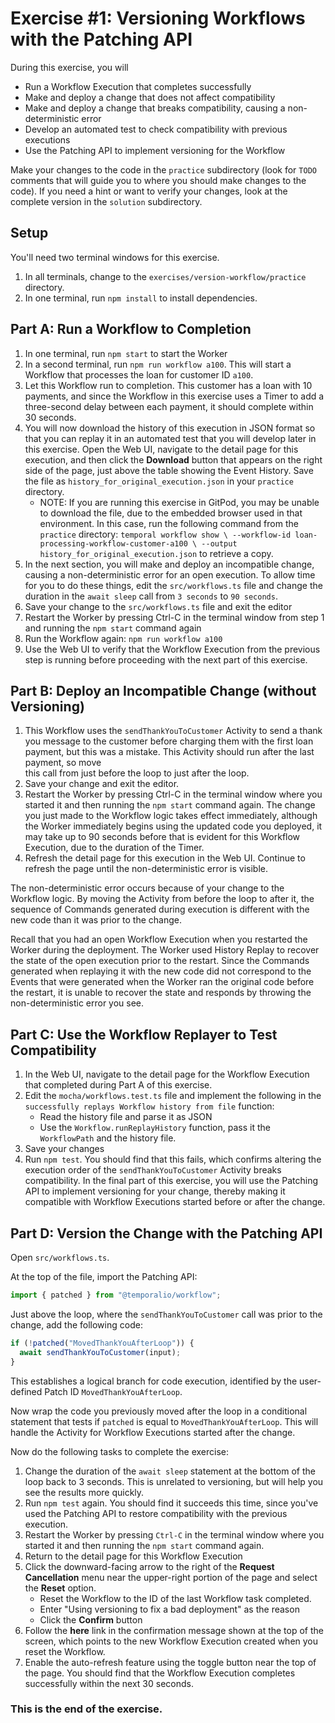 # Exercise #1: Versioning Workflows with the Patching API

During this exercise, you will

- Run a Workflow Execution that completes successfully
- Make and deploy a change that does not affect compatibility
- Make and deploy a change that breaks compatibility, causing a non-deterministic error
- Develop an automated test to check compatibility with previous executions
- Use the Patching API to implement versioning for the Workflow

Make your changes to the code in the `practice` subdirectory (look for
`TODO` comments that will guide you to where you should make changes to
the code). If you need a hint or want to verify your changes, look at
the complete version in the `solution` subdirectory.

## Setup

You'll need two terminal windows for this exercise.

1. In all terminals, change to the `exercises/version-workflow/practice` directory.
2. In one terminal, run `npm install` to install dependencies.

## Part A: Run a Workflow to Completion

1. In one terminal, run `npm start` to start the Worker
2. In a second terminal, run `npm run workflow a100`. This will
   start a Workflow that processes the loan for customer ID `a100`.
3. Let this Workflow run to completion. This customer has a loan
   with 10 payments, and since the Workflow in this exercise uses
   a Timer to add a three-second delay between each payment, it
   should complete within 30 seconds.
4. You will now download the history of this execution in JSON
   format so that you can replay it in an automated test that
   you will develop later in this exercise. Open the Web UI,
   navigate to the detail page for this execution, and then click
   the **Download** button that appears on the right side of the
   page, just above the table showing the Event History.
   Save the file as `history_for_original_execution.json` in your
   `practice` directory.
   - NOTE: If you are running this exercise in GitPod, you may
     be unable to download the file, due to the embedded browser
     used in that environment. In this case, run the following
     command from the `practice` directory:
     `temporal workflow show \
--workflow-id loan-processing-workflow-customer-a100 \
--output history_for_original_execution.json`
     to retrieve a copy.
5. In the next section, you will make and deploy an incompatible
   change, causing a non-deterministic error for an open execution.
   To allow time for you to do these things, edit the `src/workflows.ts`
   file and change the duration in the `await sleep` call from
   `3 seconds` to `90 seconds`.
6. Save your change to the `src/workflows.ts` file and exit the editor
7. Restart the Worker by pressing Ctrl-C in the terminal window
   from step 1 and running the `npm start` command again
8. Run the Workflow again: `npm run workflow a100`
9. Use the Web UI to verify that the Workflow Execution from the
   previous step is running before proceeding with the next part
   of this exercise.

## Part B: Deploy an Incompatible Change (without Versioning)

1. This Workflow uses the `sendThankYouToCustomer` Activity to
   send a thank you message to the customer before charging
   them with the first loan payment, but this was a mistake.
   This Activity should run after the last payment, so move  
   this call from just before the loop to just after the loop.
2. Save your change and exit the editor.
3. Restart the Worker by pressing Ctrl-C in the terminal
   window where you started it and then running the
   `npm start` command again. The change you just
   made to the Workflow logic takes effect immediately, although
   the Worker immediately begins using the updated code you
   deployed, it may take up to 90 seconds before that is
   evident for this Workflow Execution, due to the duration of
   the Timer.
4. Refresh the detail page for this execution in the Web UI.
   Continue to refresh the page until the non-deterministic
   error is visible.

The non-deterministic error occurs because of your change to the
Workflow logic. By moving the Activity from before the loop to after
it, the sequence of Commands generated during execution is different
with the new code than it was prior to the change.

Recall that you had an open Workflow Execution when you restarted the
Worker during the deployment. The Worker used History Replay to
recover the state of the open execution prior to the restart. Since
the Commands generated when replaying it with the new code did not
correspond to the Events that were generated when the Worker ran the
original code before the restart, it is unable to recover the state
and responds by throwing the non-deterministic error you see.

## Part C: Use the Workflow Replayer to Test Compatibility

1. In the Web UI, navigate to the detail page for the Workflow
   Execution that completed during Part A of this exercise.
2. Edit the `mocha/workflows.test.ts` file and implement the following
   in the `successfully replays Workflow history from file` function:
   - Read the history file and parse it as JSON
   - Use the `Workflow.runReplayHistory` function, pass it the `WorkflowPath` and the history file.
3. Save your changes
4. Run `npm test`. You should find that this fails, which confirms
   altering the execution order of the `sendThankYouToCustomer`
   Activity breaks compatibility. In the final part of this
   exercise, you will use the Patching API to implement
   versioning for your change, thereby making it compatible
   with Workflow Executions started before or after the change.

## Part D: Version the Change with the Patching API

Open `src/workflows.ts`.

At the top of the file, import the Patching API:

```ts
import { patched } from "@temporalio/workflow";
```

Just above the loop, where the `sendThankYouToCustomer` call was prior to
the change, add the following code:

```ts
if (!patched("MovedThankYouAfterLoop")) {
  await sendThankYouToCustomer(input);
}
```

This establishes a logical branch for code execution, identified
by the user-defined Patch ID `MovedThankYouAfterLoop`.

Now wrap the code you previously moved after the loop in a
conditional statement that tests if `patched` is equal to
`MovedThankYouAfterLoop`. This will handle the Activity for Workflow
Executions started after the change.

Now do the following tasks to complete the exercise:

1. Change the duration of the `await sleep` statement at the
   bottom of the loop back to 3 seconds. This is unrelated to
   versioning, but will help you see the results more quickly.
2. Run `npm test` again. You should find it succeeds this time,
   since you've used the Patching API to restore compatibility with
   the previous execution.
3. Restart the Worker by pressing `Ctrl-C` in the terminal
   window where you started it and then running the `npm start` command again.
4. Return to the detail page for this Workflow Execution
5. Click the downward-facing arrow to the right of the
   **Request Cancellation** menu near the upper-right portion of
   the page and select the **Reset** option.
   - Reset the Workflow to the ID of the last Workflow task completed.
   - Enter "Using versioning to fix a bad deployment" as the reason
   - Click the **Confirm** button
6. Follow the **here** link in the confirmation message shown
   at the top of the screen, which points to the new Workflow
   Execution created when you reset the Workflow.
7. Enable the auto-refresh feature using the toggle button near
   the top of the page. You should find that the Workflow Execution
   completes successfully within the next 30 seconds.

### This is the end of the exercise.
